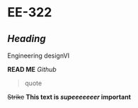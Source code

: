 # EE-322
## _Heading_ 
Engineering designVI

**READ ME**
_Github_
> quote
>
 ~~Strike~~
**This text is _supeeeeeeer_ important**
